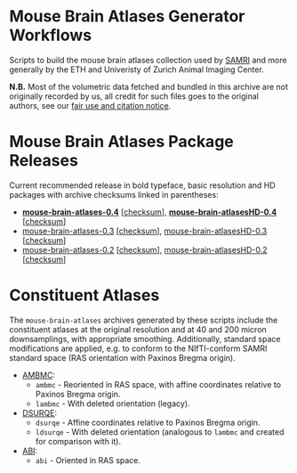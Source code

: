 # Mouse Brain Atlases Generator Workflows

Scripts to build the mouse brain atlases collection used by [SAMRI](https://github.com/IBT-FMI/SAMRI) and more generally by the ETH and Univeristy of Zurich Animal Imaging Center.

**N.B.** Most of the volumetric data fetched and bundled in this archive are not originally recorded by us, all credit for such files goes to the original authors, see our [fair use and citation notice](FAIRUSE-AND-CITATION).

# Mouse Brain Atlases Package Releases

Current recommended release in bold typeface, basic resolution and HD packages with archive checksums linked in parentheses:

* **[mouse-brain-atlases-0.4](http://chymera.eu/distfiles/mouse-brain-atlases-0.4.tar.xz)** \[[checksum](http://chymera.eu/distfiles/mouse-brain-atlases-0.4.sha512)\], **[mouse-brain-atlasesHD-0.4](http://chymera.eu/distfiles/mouse-brain-atlasesHD-0.4.tar.xz)** \[[checksum](http://chymera.eu/distfiles/mouse-brain-atlases-0.4.sha512)\]
* [mouse-brain-atlases-0.3](http://chymera.eu/distfiles/mouse-brain-atlases-0.3.tar.xz) \[[checksum](http://chymera.eu/distfiles/mouse-brain-atlases-0.3.sha512)\], [mouse-brain-atlasesHD-0.3](http://chymera.eu/distfiles/mouse-brain-atlasesHD-0.3.tar.xz) \[[checksum](http://chymera.eu/distfiles/mouse-brain-atlases-0.3.sha512)\]
* [mouse-brain-atlases-0.2](http://chymera.eu/distfiles/mouse-brain-atlases-0.2.20180719.tar.xz) \[[checksum](http://chymera.eu/distfiles/mouse-brain-atlases-0.2.20180719.sha512)\], [mouse-brain-atlasesHD-0.2](http://chymera.eu/distfiles/mouse-brain-atlasesHD-0.2.20180719.tar.xz) \[[checksum](http://chymera.eu/distfiles/mouse-brain-atlasesHD-0.2.20180719.sha512)\]

# Constituent Atlases

The `mouse-brain-atlases` archives generated by these scripts include the constituent atlases at the original resolution and at 40 and 200 micron downsamplings, with appropriate smoothing.
Additionally, standard space modifications are applied, e.g. to conform to the NIfTI-conform SAMRI standard space (RAS orientation with Paxinos Bregma origin).

* [AMBMC](http://imaging.org.au/AMBMC/Model):
	* `ambmc` - Reoriented in RAS space, with affine coordinates relative to Paxinos Bregma origin.
	* `lambmc` - With deleted orientation (legacy).
* [DSURQE](http://repo.mouseimaging.ca/repo/DSURQE_40micron_nifti):
	* `dsurqe` - Affine coordinates relative to Paxinos Bregma origin.
	* `ldsurqe` - With deleted orientation (analogous to `lambmc` and created for comparison with it).
* [ABI](http://download.alleninstitute.org/informatics-archive/current-release/mouse_ccf/average_template/average_template_10.nrrd):
	* `abi` - Oriented in RAS space.


